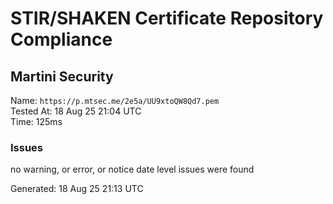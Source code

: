 # STIR/SHAKEN Certificate Repository Compliance

## Martini Security

Name: `https://p.mtsec.me/2e5a/UU9xtoQW8Qd7.pem`\
Tested At: 18 Aug 25 21:04 UTC\
Time: 125ms

### Issues

no warning, or error, or notice date level issues were found

Generated: 18 Aug 25 21:13 UTC